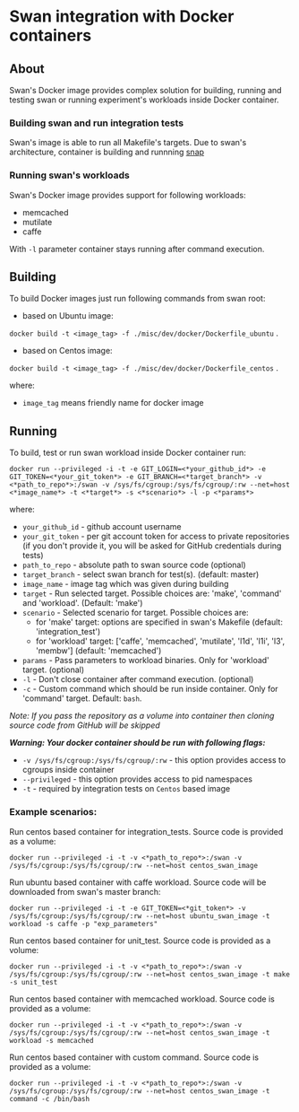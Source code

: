 # Swan integration with Docker containers

## About

Swan's Docker image provides complex solution for building, running and testing swan or running experiment's workloads inside Docker container.

### Building swan and run integration tests

Swan's image is able to run all Makefile's targets. Due to swan's architecture, container is building and runnning [snap](https://github.com/intelsdi-x/snap)

### Running swan's workloads

Swan's Docker image provides support for following workloads:

- memcached
- mutilate
- caffe

With `-l` parameter container stays running after command execution.

## Building

To build Docker images just run following commands from swan root:

- based on Ubuntu image:

`docker build -t <image_tag> -f ./misc/dev/docker/Dockerfile_ubuntu` .

- based on Centos image:

`docker build -t <image_tag> -f ./misc/dev/docker/Dockerfile_centos` .

where:
- `image_tag` means friendly name for docker image

## Running

To build, test or run swan workload inside Docker container run:

`docker run --privileged -i -t -e GIT_LOGIN=<*your_github_id*> -e GIT_TOKEN=<*your_git_token*> -e GIT_BRANCH=<*target_branch*> -v <*path_to_repo*>:/swan -v /sys/fs/cgroup:/sys/fs/cgroup/:rw --net=host <*image_name*> -t <*target*> -s <*scenario*> -l -p <*params*>`

where:

- `your_github_id` - github account username
- `your_git_token` - per git account token for access to private repositories (if you don't provide it, you will be asked for GitHub credentials during tests)
- `path_to_repo` - absolute path to swan source code (optional)
- `target_branch` - select swan branch for test(s). (default: master)
- `image_name` - image tag which was given during building
- `target` - Run selected target. Possible choices are: 'make', 'command' and 'workload'. (Default: 'make')
- `scenario` - Selected scenario for target. Possible choices are:
    - for 'make' target: options are specified in swan's Makefile (default: 'integration_test')
    - for 'workload' target: \['caffe', 'memcached', 'mutilate', 'l1d', 'l1i', 'l3', 'membw'\] (default: 'memcached')
- `params` - Pass parameters to workload binaries. Only for 'workload' target. (optional)
- `-l` - Don't close container after command execution. (optional)
- `-c` - Custom command which should be run inside container. Only for 'command' target. Default: `bash`.

*Note: If you pass the repository as a volume into container then cloning source code from GitHub will be skipped*

***Warning: Your docker container should be run with following flags:***

- `-v /sys/fs/cgroup:/sys/fs/cgroup/:rw` - this option provides access to cgroups inside container
- `--privileged` - this option provides access to pid namespaces
- `-t` - required by integration tests on `Centos` based image

### Example scenarios:

Run centos based container for integration_tests. Source code is provided as a volume:

`docker run --privileged -i -t -v <*path_to_repo*>:/swan -v /sys/fs/cgroup:/sys/fs/cgroup/:rw --net=host centos_swan_image`

Run ubuntu based container with caffe workload. Source code will be downloaded from swan's master branch:

`docker run --privileged -i -t -e GIT_TOKEN=<*git_token*> -v /sys/fs/cgroup:/sys/fs/cgroup/:rw --net=host ubuntu_swan_image -t workload -s caffe -p "exp_parameters"`

Run centos based container for unit_test. Source code is provided as a volume:

`docker run --privileged -i -t -v <*path_to_repo*>:/swan -v /sys/fs/cgroup:/sys/fs/cgroup/:rw --net=host centos_swan_image -t make -s unit_test`

Run centos based container with memcached workload. Source code is provided as a volume:

`docker run --privileged -i -t -v <*path_to_repo*>:/swan -v /sys/fs/cgroup:/sys/fs/cgroup/:rw --net=host centos_swan_image -t workload -s memcached`

Run centos based container with custom command. Source code is provided as a volume:

`docker run --privileged -i -t -v <*path_to_repo*>:/swan -v /sys/fs/cgroup:/sys/fs/cgroup/:rw --net=host centos_swan_image -t command -c /bin/bash`
